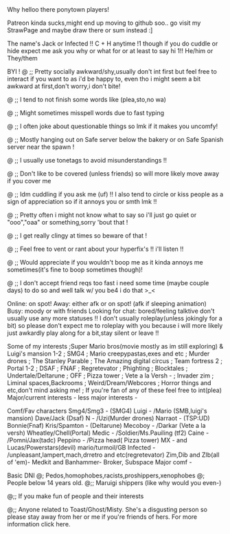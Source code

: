 ## 
Why helloo there ponytown players!

Patreon kinda sucks,might end up moving to github soo.. go visit my StrawPage and maybe draw there or sum instead :]

The name's Jack or Infected !!
C + H anytime !1 though if you do cuddle or hide expect me ask you why or what for or at least to say hi 1!!
He/him or They/them


BYI ! 
@ ;; Pretty socially awkward/shy,usually don't int first but feel free to interact if you want to as i'd be happy to, even tho i might seem a bit awkward at first,don't worry,i don't bite!

@ ;; I tend to not finish some words like (plea,sto,no wa)

@ ;; Might sometimes misspell words due to fast typing

@ ;; I often joke about questionable things so lmk if it makes you uncomfy!

@ ;; Mostly hanging out on Safe server below the bakery or on Safe Spanish server near the spawn !

@ ;; I usually use tonetags to avoid misunderstandings !!

@ ;; Don't like to be covered (unless friends) so will more likely move away if you cover me

@ ;; Idm cuddling if you ask me (uf) !! I also tend to circle or kiss people as a sign of appreciation so if it annoys you or smth lmk !!

@ ;; Pretty often i might not know what to say so i'll just go quiet or "ooo","oaa" or something,sorry 'bout that !

@ ;; I get really clingy at times so beware of that !

@ ;; Feel free to vent or rant about your hyperfix's !! i'll listen !!

@ ;; Would appreciate if you wouldn't boop me as it kinda annoys me sometimes(it's fine to boop sometimes though)!

@ ;;  I don't accept friend reqs too fast i need some time (maybe couple days) to do so and well talk w/ you be4 i do that >_<



Online: on spot!
Away: either afk or on spot!
(afk if sleeping animation)
Busy: moody or with friends
Looking for chat: bored/feeling talktive
don't usually use any more statuses
!! I don't usually roleplay(unless jokingly for a bit) so please don't expect me to roleplay with you because i will more likely just awkardly play along for a bit,stay silent or leave !!



Some of my interests
;Super Mario bros(movie mostly as im still exploring) & Luigi's mansion 1-2 
; SMG4
; Mario creepypastas,exes and etc
; Murder drones
; The Stanley Parable
; The Amazing digital circus
; Team fortress 2
; Portal 1-2
; DSAF
; FNAF
; Regretevator
; Phighting 
; Blocktales 
; Undertale/Deltarune
; OFF
; Pizza tower
; Vete a la Versh -
; Invader zim
; Liminal spaces,Backrooms
; Weird/Dream/Webcores
; Horror things and etc,don't mind asking me!
; If you're fan of any of these feel free to int(plea)
Major/current interests - 
less major interests - 


Comf/Fav characters
Smg4/Smg3 -  (SMG4)
Luigi - /Mario (SMB,luigi's mansion)
Dave/Jack (Dsaf)
N - /Uzi(Murder drones)
Narraot - (TSP:UD)
Bonnie(Fnaf)
Kris/Spamton -  (Deltarune)
Mecoboy - /Darkar (Vete a la versh)
Wheatley/Chell(Portal)
Medic - /Soldier/Ms.Pauiling (tf2)
Caine - /Pomni/Jax(tadc)
Peppino - /Pizza head( Pizza tower)
MX - and Lucas/Powerstars(devil) mario/turmoil/GB
Infected - /unpleasant,lampert,mach,drretro and etc(regretevator)
Zim,Dib and ZIb(all of 'em)- 
Medkit and Banhammer-  Broker, Subspace
Major comf - 


Basic DNI
@; Pedos,homophobes,racists,proshippers,xenophobes
@; People below 14 years old.
@;; Maruigi shippers (like why would you even-)

@;; If you make fun of people and their interests

@;; Anyone related to Toast/Ghost/Misty. She's a disgusting person so please stay away from her or me if you're friends of hers. For more information click here.
